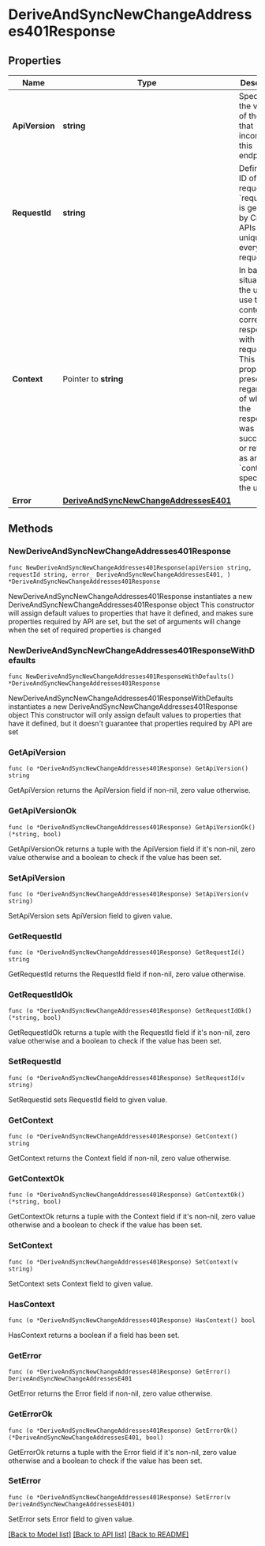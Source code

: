 # DeriveAndSyncNewChangeAddresses401Response

## Properties

Name | Type | Description | Notes
------------ | ------------- | ------------- | -------------
**ApiVersion** | **string** | Specifies the version of the API that incorporates this endpoint. | 
**RequestId** | **string** | Defines the ID of the request. The &#x60;requestId&#x60; is generated by Crypto APIs and it&#39;s unique for every request. | 
**Context** | Pointer to **string** | In batch situations the user can use the context to correlate responses with requests. This property is present regardless of whether the response was successful or returned as an error. &#x60;context&#x60; is specified by the user. | [optional] 
**Error** | [**DeriveAndSyncNewChangeAddressesE401**](DeriveAndSyncNewChangeAddressesE401.md) |  | 

## Methods

### NewDeriveAndSyncNewChangeAddresses401Response

`func NewDeriveAndSyncNewChangeAddresses401Response(apiVersion string, requestId string, error_ DeriveAndSyncNewChangeAddressesE401, ) *DeriveAndSyncNewChangeAddresses401Response`

NewDeriveAndSyncNewChangeAddresses401Response instantiates a new DeriveAndSyncNewChangeAddresses401Response object
This constructor will assign default values to properties that have it defined,
and makes sure properties required by API are set, but the set of arguments
will change when the set of required properties is changed

### NewDeriveAndSyncNewChangeAddresses401ResponseWithDefaults

`func NewDeriveAndSyncNewChangeAddresses401ResponseWithDefaults() *DeriveAndSyncNewChangeAddresses401Response`

NewDeriveAndSyncNewChangeAddresses401ResponseWithDefaults instantiates a new DeriveAndSyncNewChangeAddresses401Response object
This constructor will only assign default values to properties that have it defined,
but it doesn't guarantee that properties required by API are set

### GetApiVersion

`func (o *DeriveAndSyncNewChangeAddresses401Response) GetApiVersion() string`

GetApiVersion returns the ApiVersion field if non-nil, zero value otherwise.

### GetApiVersionOk

`func (o *DeriveAndSyncNewChangeAddresses401Response) GetApiVersionOk() (*string, bool)`

GetApiVersionOk returns a tuple with the ApiVersion field if it's non-nil, zero value otherwise
and a boolean to check if the value has been set.

### SetApiVersion

`func (o *DeriveAndSyncNewChangeAddresses401Response) SetApiVersion(v string)`

SetApiVersion sets ApiVersion field to given value.


### GetRequestId

`func (o *DeriveAndSyncNewChangeAddresses401Response) GetRequestId() string`

GetRequestId returns the RequestId field if non-nil, zero value otherwise.

### GetRequestIdOk

`func (o *DeriveAndSyncNewChangeAddresses401Response) GetRequestIdOk() (*string, bool)`

GetRequestIdOk returns a tuple with the RequestId field if it's non-nil, zero value otherwise
and a boolean to check if the value has been set.

### SetRequestId

`func (o *DeriveAndSyncNewChangeAddresses401Response) SetRequestId(v string)`

SetRequestId sets RequestId field to given value.


### GetContext

`func (o *DeriveAndSyncNewChangeAddresses401Response) GetContext() string`

GetContext returns the Context field if non-nil, zero value otherwise.

### GetContextOk

`func (o *DeriveAndSyncNewChangeAddresses401Response) GetContextOk() (*string, bool)`

GetContextOk returns a tuple with the Context field if it's non-nil, zero value otherwise
and a boolean to check if the value has been set.

### SetContext

`func (o *DeriveAndSyncNewChangeAddresses401Response) SetContext(v string)`

SetContext sets Context field to given value.

### HasContext

`func (o *DeriveAndSyncNewChangeAddresses401Response) HasContext() bool`

HasContext returns a boolean if a field has been set.

### GetError

`func (o *DeriveAndSyncNewChangeAddresses401Response) GetError() DeriveAndSyncNewChangeAddressesE401`

GetError returns the Error field if non-nil, zero value otherwise.

### GetErrorOk

`func (o *DeriveAndSyncNewChangeAddresses401Response) GetErrorOk() (*DeriveAndSyncNewChangeAddressesE401, bool)`

GetErrorOk returns a tuple with the Error field if it's non-nil, zero value otherwise
and a boolean to check if the value has been set.

### SetError

`func (o *DeriveAndSyncNewChangeAddresses401Response) SetError(v DeriveAndSyncNewChangeAddressesE401)`

SetError sets Error field to given value.



[[Back to Model list]](../README.md#documentation-for-models) [[Back to API list]](../README.md#documentation-for-api-endpoints) [[Back to README]](../README.md)


